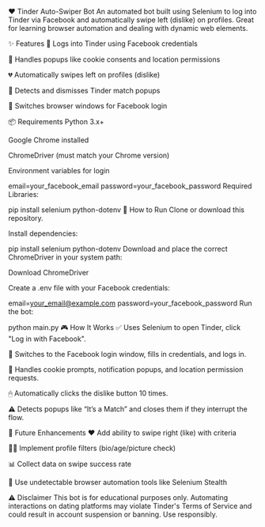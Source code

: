 ❤️ Tinder Auto-Swiper Bot
An automated bot built using Selenium to log into Tinder via Facebook and automatically swipe left (dislike) on profiles. Great for learning browser automation and dealing with dynamic web elements.

✨ Features
🔐 Logs into Tinder using Facebook credentials

🧭 Handles popups like cookie consents and location permissions

💔 Automatically swipes left on profiles (dislike)

📱 Detects and dismisses Tinder match popups

🔄 Switches browser windows for Facebook login

📦 Requirements
Python 3.x+

Google Chrome installed

ChromeDriver (must match your Chrome version)

Environment variables for login

email=your_facebook_email
password=your_facebook_password
Required Libraries:

pip install selenium python-dotenv
🚀 How to Run
Clone or download this repository.

Install dependencies:

pip install selenium python-dotenv
Download and place the correct ChromeDriver in your system path:

Download ChromeDriver

Create a .env file with your Facebook credentials:

email=your_email@example.com
password=your_facebook_password
Run the bot:

python main.py
🎮 How It Works
✅ Uses Selenium to open Tinder, click "Log in with Facebook".

🔁 Switches to the Facebook login window, fills in credentials, and logs in.

💬 Handles cookie prompts, notification popups, and location permission requests.

🖱 Automatically clicks the dislike button 10 times.

⚠ Detects popups like “It’s a Match” and closes them if they interrupt the flow.

🧩 Future Enhancements
❤️ Add ability to swipe right (like) with criteria

🕵️‍♂️ Implement profile filters (bio/age/picture check)

📊 Collect data on swipe success rate

🤖 Use undetectable browser automation tools like Selenium Stealth

⚠️ Disclaimer
This bot is for educational purposes only. Automating interactions on dating platforms may violate Tinder's Terms of Service and could result in account suspension or banning. Use responsibly.

